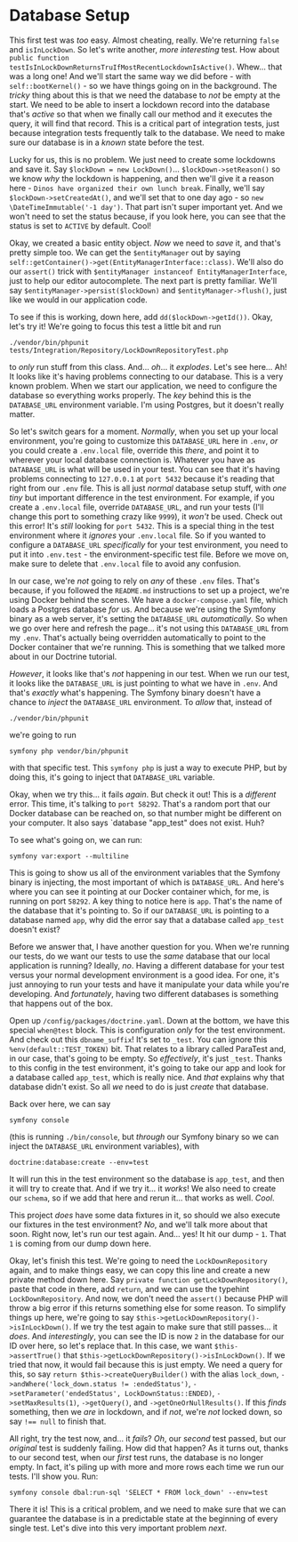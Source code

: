 # Database Setup

This first test was *too* easy. Almost cheating, really. We're returning `false` and `isInLockDown`. So let's write another, *more interesting* test. How about `public function testIsInLockDownReturnsTruIfMostRecentLockdownIsActive()`. Whew... that was a long one! And we'll start the same way we did before - with `self::bootKernel()` - so we have things going on in the background. The *tricky* thing about this is that we need the database to *not* be empty at the start. We need to be able to insert a lockdown record into the database that's *active* so that when we finally call our method and it executes the query, it will find that record. This is a critical part of integration tests, just because integration tests frequently talk to the database. We need to make sure our database is in a *known* state before the test.

Lucky for us, this is no problem. We just need to create some lockdowns and save it. Say `$lockDown = new LockDown()`... `$lockDown->setReason()` so we know *why* the lockdown is happening, and then we'll give it a reason here - `Dinos have organized their own lunch break`. Finally, we'll say `$lockDown->setCreatedAt()`, and we'll set that to one day ago - so `new \DateTimeImmutable('-1 day')`. That part isn't super important yet. And we won't need to set the status because, if you look here, you can see that the status is set to `ACTIVE` by default. Cool!

Okay, we created a basic entity object. *Now* we need to *save* it, and that's pretty simple too. We can get the `$entityManager` out by saying `self::getContainer()->get(EntityManagerInterface::class)`. We'll also do our `assert()` trick with `$entityManager instanceof EntityManagerInterface`, just to help our editor autocomplete. The next part is pretty familiar. We'll say `$entityManager->persist($lockDown)` and `$entityManager->flush()`, just like we would in our application code.

To see if this is working, down here, add `dd($lockDown->getId())`. Okay, let's try it! We're going to focus this test a little bit and run

```terminal
./vendor/bin/phpunit tests/Integration/Repository/LockDownRepositoryTest.php
```

to *only* run stuff from this class. And... *oh*... it *explodes*. Let's see here... Ah! It looks like it's having problems connecting to our database. This is a very known problem. When we start our application, we need to configure the database so everything works properly. The *key* behind this is the `DATABASE_URL` environment variable. I'm using Postgres, but it doesn't really matter.

So let's switch gears for a moment. *Normally*, when you set up your local environment, you're going to customize this `DATABASE_URL` here in `.env`, *or* you could create a `.env.local` file, override this *there*, and point it to wherever your local database connection is. Whatever you have as `DATABASE_URL` is what will be used in your test. You can see that it's having problems connecting to `127.0.0.1` at `port 5432` because it's reading that right from our `.env` file. This is all just *normal* database setup stuff, with *one* *tiny* but important difference in the test environment. For example, if you create a `.env.local` file, override `DATABASE_URL`, and run your tests (I'll change this port to something crazy like `9999`), it *won't* be used. Check out this error! It's *still* looking for `port 5432`. This is a special thing in the test environment where it *ignores* your `.env.local` file. So if you wanted to configure a `DATABASE_URL` *specifically* for your test environment, you need to put it into `.env.test` - the environment-specific test file. Before we move on, make sure to delete that `.env.local` file to avoid any confusion.

In our case, we're *not* going to rely on *any* of these `.env` files. That's because, if you followed the `README.md` instructions to set up a project, we're using Docker behind the scenes. We have a `docker-compose.yaml` file, which loads a Postgres database *for* us. And because we're using the Symfony binary as a web server, it's setting the `DATABASE_URL` *automatically*. So when we go over here and refresh the page... it's not using this `DATABASE_URL` from my `.env`. That's actually being overridden automatically to point to the Docker container that we're running. This is something that we talked more about in our Doctrine tutorial.

*However*, it looks like that's *not* happening in our test. When we run our test, it looks like the `DATABASE_URL` is just pointing to what we have in `.env`. And that's *exactly* what's happening. The Symfony binary doesn't have a chance to *inject* the `DATABASE_URL` environment. To *allow* that, instead of

```terminal
./vendor/bin/phpunit
```

we're going to run

```terminal
symfony php vendor/bin/phpunit
```

with that specific test. This `symfony php` is just a way to execute PHP, but by doing this, it's going to inject that `DATABASE_URL` variable.

Okay, when we try this... it fails *again*. But check it out! This is a *different* error. This time, it's talking to `port 58292`. That's a random port that our Docker database can be reached on, so that number might be different on your computer. It also says `database "app_test" does not exist. Huh?

To see what's going on, we can run:

```terminal
symfony var:export --multiline
```

This is going to show us all of the environment variables that the Symfony binary is injecting, the most important of which is `DATABASE_URL`. And here's where you can see it pointing at our Docker container which, for me, is running on port `58292`. A key thing to notice here is `app`. That's the name of the database that it's pointing to. So if our `DATABASE_URL` is pointing to a database named `app`, why did the error say that a database called `app_test` doesn't exist?

Before we answer that, I have another question for you. When we're running our tests, do we want our tests to use the *same* database that our local application is running? Ideally, *no*. Having a different database for your test versus your normal development environment is a good idea. For one, it's just annoying to run your tests and have it manipulate your data while you're developing. And *fortunately*, having two different databases is something that happens out of the box.

Open up `/config/packages/doctrine.yaml`. Down at the bottom, we have this special `when@test` block. This is configuration *only* for the test environment. And check out this `dbname_suffix`! It's set to `_test`. You can ignore this `%env(default::TEST_TOKEN)` bit. That relates to a library called ParaTest and, in our case, that's going to be empty. So *effectively*, it's just `_test`. Thanks to this config in the test environment, it's going to take our app and look for a database called `app_test`, which is really nice. And *that* explains why that database didn't exist. So all *we* need to do is just *create* that database.

Back over here, we can say

```terminal
symfony console
```

(this is running `./bin/console`, but *through* our Symfony binary so we can inject the `DATABASE_URL` environment variables), with

```terminal
doctrine:database:create --env=test
```

It will run this in the test environment so the database is `app_test`, and then it will try to create that. And if we try it... it *works*! We also need to create our `schema`, so if we add that here and rerun it... that works as well. *Cool*.

This project *does* have some data fixtures in it, so should we also execute our fixtures in the test environment? *No*, and we'll talk more about that soon. Right now, let's run our test again. And... yes! It hit our dump - `1`. That `1` is coming from our dump down here.

Okay, let's finish this test. We're going to need the `LockDownRepository` again, and to make things easy, we can copy this line and create a new private method down here. Say `private function getLockDownRepository()`, paste that code in there, add `return`, and we can use the typehint `LockDownRepository`. And now, we don't need the `assert()` because PHP will throw a big error if this returns something else for some reason. To simplify things up here, we're going to say `$this->getLockDownRepository()->isInLockDown()`. If we try the test again to make sure that still passes... it *does*. And *interestingly*, you can see the ID is now `2` in the database for our ID over here, so let's replace that. In this case, we want `$this->assertTrue()` that `$this->getLockDownRepository()->isInLockDown()`. If we tried that now, it would fail because this is just empty. We need a query for this, so say `return $this->createQueryBuilder()` with the alias `lock_down`, `->andWhere('lock_down.status != :endedStatus')`, `->setParameter('endedStatus', LockDownStatus::ENDED)`, `->setMaxResults(1)`, `->getQuery()`, and `->getOneOrNullResults()`. If this *finds* something, then we *are* in lockdown, and if *not*, we're *not* locked down, so say `!== null` to finish that.

All right, try the test now, and... it *fails*? *Oh*, our *second* test passed, but our *original* test is suddenly failing. How did that happen? As it turns out, thanks to our second test, when our *first* test runs, the database is no longer empty. In fact, it's piling up with more and more rows each time we run our tests. I'll show you. Run:

```terminal
symfony console dbal:run-sql 'SELECT * FROM lock_down' --env=test
```

There it is! This is a critical problem, and we need to make sure that we can guarantee the database is in a predictable state at the beginning of every single test. Let's dive into this very important problem *next*.
